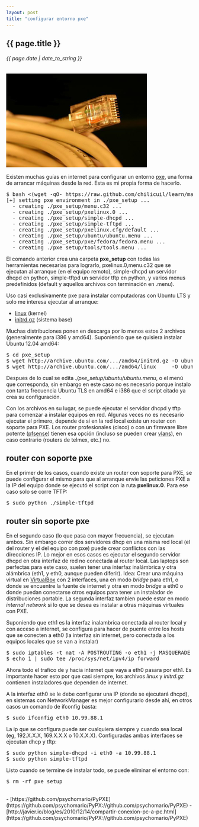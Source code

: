 ```yaml
---
layout: post
title: "configurar entorno pxe"
---
```


## {{ page.title }}
###### {{ page.date | date_to_string }}

**[![](/assets/img/87.jpg)](/assets/img/87.jpg)**

Existen muchas guías en internet para configurar un entorno <a href="http://es.wikipedia.org/wiki/Preboot_Execution_Environment" target="_blank">pxe</a>, una forma de arrancar máquinas desde la red. Esta es mi propia forma de hacerlo.

<pre>
$ bash &lt;(wget -qO- https://raw.github.com/chilicuil/learn/master/sh/is/pxe)
[+] setting pxe environment in ./pxe_setup ...
  - creating ./pxe_setup/menu.c32 ...
  - creating ./pxe_setup/pxelinux.0 ...
  - creating ./pxe_setup/simple-dhcpd ...
  - creating ./pxe_setup/simple-tftpd ...
  - creating ./pxe_setup/pxelinux.cfg/default ...
  - creating ./pxe_setup/ubuntu/ubuntu.menu ...
  - creating ./pxe_setup/pxe/fedora/fedora.menu ...
  - creating ./pxe_setup/tools/tools.menu ...
</pre>

El comando anterior crea una carpeta **pxe_setup** con todas las herramientas necesarias para lograrlo, pxelinux.0,menu.c32 que se ejecutan al arranque (en el equipo remoto), simple-dhcpd un servidor dhcpd en python, simple-tftpd un servidor tftp en python, y varios menus predefinidos (default y aquellos archivos con terminación en .menu).

Uso casi exclusivamente pxe para instalar computadoras con Ubuntu LTS y solo me interesa ejecutar al arranque:

- [linux](http://archive.ubuntu.com/ubuntu/dists/precise-updates/main/installer-amd64/current/images/netboot/ubuntu-installer/amd64/linux) (kernel)
- [initrd.gz](http://archive.ubuntu.com/ubuntu/dists/precise-updates/main/installer-amd64/current/images/netboot/ubuntu-installer/amd64/initrd.gz) (sistema base)

Muchas distribuciones ponen en descarga por lo menos estos 2 archivos (generalmente para i386 y amd64). Suponiendo que se quisiera instalar Ubuntu 12.04 amd64:

<pre class="sh_sh">
$ cd pxe_setup
$ wget http://archive.ubuntu.com/.../amd64/initrd.gz -O ubuntu/1204/amd64/initrd.gz
$ wget http://archive.ubuntu.com/.../amd64/linux     -O ubuntu/1204/amd64/initrd.gz
</pre>

Despues de lo cual se edita *./pxe_setup/ubuntu/ubuntu.menu*, o el menú que corresponda, sin embargo en este caso no es necesario porque instalo con tanta frecuencia Ubuntu TLS en amd64 e i386 que el script citado ya crea su configuración.

Con los archivos en su lugar, se puede ejecutar el servidor dhcpd y tftp para comenzar a instalar equipos en red. Algunas veces no es necesario ejecutar el primero, depende de si en la red local existe un router con soporte para PXE. Los router profesionales (cisco) o con un firmware libre potente (<a href="http://www.pfsense.org/" target="_blank">pfsense</a>) tienen esa opción (incluso se pueden crear <a href="http://es.wikipedia.org/wiki/VLAN" target="_blank">vlans</a>), en caso contrario (routers de telmex, etc.) no.

## router con soporte pxe

En el primer de los casos, cuando existe un router con soporte para PXE, se puede configurar el mismo para que al arranque envie las peticiones PXE a la IP del equipo donde se ejecutó el script con la ruta **pxelinux.0**. Para ese caso solo se corre TFTP:

<pre class="sh_sh">
$ sudo python ./simple-tftpd
</pre>

## router sin soporte pxe

En el segundo caso (lo que pasa con mayor frecuencia), se ejecutan ambos. Sin embargo correr dos servidores dhcp en una misma red local (el del router y el del equipo con pxe) puede crear conflictos con las direcciones IP. Lo mejor en esos casos es ejecutar el segundo servidor dhcpd en otra interfaz de red no conectada al router local. Las laptops son perfectas para este caso, suelen tener una interfaz inalámbrica y otra alámbrica (eth1, y eth0, aunque pueden diferir). Idea: Crear una máquina virtual en [VirtualBox](https://www.virtualbox.org/) con 2 interfaces, una en modo *bridge* para eth1, o donde se encuentre la fuente de internet y otra en modo *bridge* a eth0 o donde puedan conectarse otros equipos para tener un instalador de distribuciones portable. La segunda interfaz tambien puede estar en modo *internal network* si lo que se desea es instalar a otras máquinas virtuales con PXE.

Suponiendo que eth1 es la interfaz inalambrica conectada al router local y con acceso a internet, se configura para hacer de puente entre los hosts que se conecten a eth0 (la interfaz sin internet, pero conectada a los equipos locales que se van a instalar)

<pre class="sh_sh">
$ sudo iptables -t nat -A POSTROUTING -o eth1 -j MASQUERADE
$ echo 1 | sudo tee /proc/sys/net/ipv4/ip_forward
</pre>

Ahora todo el trafico de y hacia internet que vaya a eth0 pasara por eth1. Es importante hacer esto por que casi siempre, los archivos *linux* y *initrd.gz* contienen instaladores que dependen de internet.

A la interfaz eth0 se le debe configurar una IP (donde se ejecutará dhcpd), en sistemas con NetworkManager es mejor configurarlo desde ahí, en otros casos un comando de ifconfig basta:

<pre class="sh_sh">
$ sudo ifconfig eth0 10.99.88.1
</pre>

La ip que se configura puede ser cualquiera siempre y cuando sea local (eg, 192.X.X.X, 169.X.X.X o 10.X.X.X). Configuradas ambas interfaces se ejecutan dhcp y tftp:

<pre class="sh_sh">
$ sudo python simple-dhcpd -i eth0 -a 10.99.88.1
$ sudo python simple-tftpd
</pre>

Listo cuando se termine de instalar todo, se puede eliminar el entorno con:

<pre class="sh_sh">
$ rm -rf pxe_setup
</pre>

<br>
- [https://github.com/psychomario/PyPXE](https://github.com/psychomario/PyPX://github.com/psychomario/PyPXE)
- [http://javier.io/blog/es/2010/12/14/compartir-conexion-pc-a-pc.html](https://github.com/psychomario/PyPX://github.com/psychomario/PyPXE)
